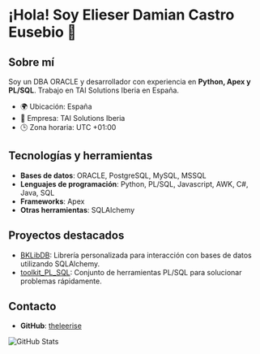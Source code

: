 # ¡Hola! Soy Elieser Damian Castro Eusebio 👋

## Sobre mí
Soy un DBA ORACLE y desarrollador con experiencia en **Python, Apex y PL/SQL**. Trabajo en TAI Solutions Iberia en España.

- 🌍 Ubicación: España
- 🏢 Empresa: TAI Solutions Iberia
- 🕒 Zona horaria: UTC +01:00

## Tecnologías y herramientas
- **Bases de datos**: ORACLE, PostgreSQL, MySQL, MSSQL
- **Lenguajes de programación**: Python, PL/SQL, Javascript, AWK, C#, Java, SQL
- **Frameworks**: Apex
- **Otras herramientas**: SQLAlchemy

## Proyectos destacados
- [BKLibDB](https://github.com/theleerise/BKLibDB): Librería personalizada para interacción con bases de datos utilizando SQLAlchemy.
- [toolkit_PL_SQL](https://github.com/theleerise/toolkit_PL_SQL): Conjunto de herramientas PL/SQL para solucionar problemas rápidamente.

## Contacto
- **GitHub**: [theleerise](https://github.com/theleerise)

![GitHub Stats](https://github-readme-stats.vercel.app/api?username=theleerise&show_icons=true&title_color=fff&icon_color=79ff97&text_color=9f9f9f&bg_color=151515)


